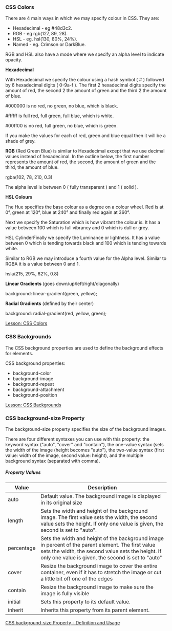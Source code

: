 ### CSS Colors
There are 4 main ways in which we may specify colour in CSS. They are:
- Hexadecimal - eg #48d3c2.
- RGB - eg rgb(127, 89, 28).
- HSL - eg. hsl(130, 80%, 24%).
- Named - eg. Crimson or DarkBlue.

RGB and HSL also have a mode where we specify an alpha level to indicate opacity.

**Hexadecimal**

With Hexadecimal we specify the colour using a hash symbol ( \# ) followed by 6 hexadecimal digits ( 0-9a-f ). 
The first 2 hexadecimal digits specify the amount of red, the second 2 the amount of green and the third 2 the amount of blue.

\#000000 is no red, no green, no blue, which is black.

\#ffffff is full red, full green, full blue, which is white.

\#00ff00 is no red, full green, no blue, which is green.

If you make the values for each of red, green and blue equal then it will be a shade of grey.

**RGB** (Red Green Blue) is similar to Hexadecimal except that we use decimal values instead of hexadecimal. In the outline below, the first number represents the amount of red, the second, the amount of green and the third, the amount of blue.

rgba(102, 78, 210, 0.3)

The alpha level is between 0 ( fully transparent ) and 1 ( solid ).

**HSL Colours**

The Hue specifies the base colour as a degree on a colour wheel. Red is at 0°, green at 120°, blue at 240° and finally red again at 360°.

Next we specify the Saturation which is how vibrant the colour is. It has a value between 100 which is full vibrancy and 0 which is dull or grey.

HSL CylinderFinally we specify the Luminance or lightness. It has a value between 0 which is tending towards black and 100 which is tending towards white.

Similar to RGB we may introduce a fourth value for the Alpha level. Similar to RGBA it is a value between 0 and 1.

hsla(215, 29%, 62%, 0.8)

**Linear Gradients** (goes down/up/left/right/diagonally)

  background: linear-gradient(green, yellow);

**Radial Gradients** (defined by their center)

  background: radial-gradient(red, yellow, green);


[Lesson: CSS Colors](https://www.w3schools.com/css/css_colors.asp)


### CSS Backgrounds

The CSS background properties are used to define the background effects for elements.

CSS background properties:

- background-color
- background-image
- background-repeat
- background-attachment
- background-position

[Lesson: CSS Backgrounds](https://www.w3schools.com/css/css_background.asp)

### CSS background-size Property

The background-size property specifies the size of the background images.

There are four different syntaxes you can use with this property: the keyword syntax ("auto", "cover" and "contain"), the one-value syntax (sets the width of the image (height becomes "auto"), the two-value syntax (first value: width of the image, second value: height), and the multiple background syntax (separated with comma).

##### Property Values

Value | Description
--- | ---
auto | Default value. The background image is displayed in its original size
length | Sets the width and height of the background image. The first value sets the width, the second value sets the height. If only one value is given, the second is set to "auto".
percentage| Sets the width and height of the background image in percent of the parent element. The first value sets the width, the second value sets the height. If only one value is given, the second is set to "auto"	
cover	| Resize the background image to cover the entire container, even if it has to stretch the image or cut a little bit off one of the edges	
contain	| Resize the background image to make sure the image is fully visible	
initial	| Sets this property to its default value.	
inherit	| Inherits this property from its parent element.

[CSS background-size Property - Definition and Usage](https://www.w3schools.com/cssref/css3_pr_background-size.asp)

